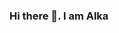 ### Hi there 👋. I am Alka

<!--
**AlkaChaudhary/AlkaChaudhary** is a ✨ _special_ ✨ repository because its `README.md` (this file) appears on your GitHub profile.

Here are some ideas to get you started:

- 🔭 I’m currently working on API
- 🌱 I’m currently learning APPIUM
- 👯 I’m looking to collaborate on API Tesing, Java with Selenium Framework.
- 🤔 I’m looking for help with ...
- 💬 Ask me about Selenium, TestNg, Java, BDD Cucumber, Page Object Model
-📄 Know about my experiences https://www.linkedin.com/in/alka-chaudhary-174b287/.
-->
